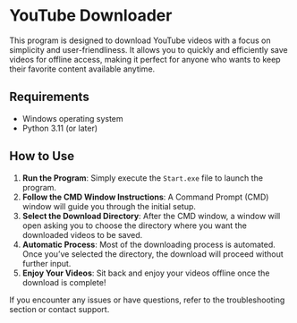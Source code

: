 # YouTube Downloader

This program is designed to download YouTube videos with a focus on simplicity and user-friendliness. It allows you to quickly and efficiently save videos for offline access, making it perfect for anyone who wants to keep their favorite content available anytime.

## Requirements
- Windows operating system
- Python 3.11 (or later)

## How to Use
1. **Run the Program**: Simply execute the `Start.exe` file to launch the program.
2. **Follow the CMD Window Instructions**: A Command Prompt (CMD) window will guide you through the initial setup.
3. **Select the Download Directory**: After the CMD window, a window will open asking you to choose the directory where you want the downloaded videos to be saved.
4. **Automatic Process**: Most of the downloading process is automated. Once you’ve selected the directory, the download will proceed without further input.
5. **Enjoy Your Videos**: Sit back and enjoy your videos offline once the download is complete!

If you encounter any issues or have questions, refer to the troubleshooting section or contact support.
